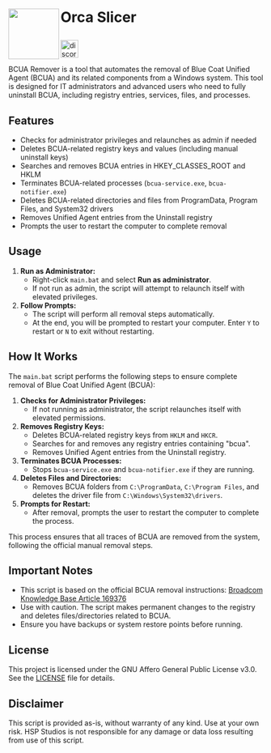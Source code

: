 <h1> <p "font-size:200px;"><img align="left" src="https://github.com/SoftFever/OrcaSlicer/blob/main/resources/images/OrcaSlicer.ico" width="100"> Orca Slicer</p> </h1>

<a href="https://discord.gg/P4VE9UY9gJ"><img src="https://img.shields.io/static/v1?message=Discord&logo=discord&label=&color=7289DA&logoColor=white&labelColor=&style=for-the-badge" height="35" alt="discord logo"/> </a>

BCUA Remover is a tool that automates the removal of Blue Coat Unified Agent (BCUA) and its related components from a Windows system. This tool is designed for IT administrators and advanced users who need to fully uninstall BCUA, including registry entries, services, files, and processes.

## Features
- Checks for administrator privileges and relaunches as admin if needed
- Deletes BCUA-related registry keys and values (including manual uninstall keys)
- Searches and removes BCUA entries in HKEY_CLASSES_ROOT and HKLM
- Terminates BCUA-related processes (`bcua-service.exe`, `bcua-notifier.exe`)
- Deletes BCUA-related directories and files from ProgramData, Program Files, and System32 drivers
- Removes Unified Agent entries from the Uninstall registry
- Prompts the user to restart the computer to complete removal

## Usage
1. **Run as Administrator:**
   - Right-click `main.bat` and select **Run as administrator**.
   - If not run as admin, the script will attempt to relaunch itself with elevated privileges.
2. **Follow Prompts:**
   - The script will perform all removal steps automatically.
   - At the end, you will be prompted to restart your computer. Enter `Y` to restart or `N` to exit without restarting.

## How It Works

The `main.bat` script performs the following steps to ensure complete removal of Blue Coat Unified Agent (BCUA):

1. **Checks for Administrator Privileges:**
   - If not running as administrator, the script relaunches itself with elevated permissions.
2. **Removes Registry Keys:**
   - Deletes BCUA-related registry keys from `HKLM` and `HKCR`.
   - Searches for and removes any registry entries containing "bcua".
   - Removes Unified Agent entries from the Uninstall registry.
3. **Terminates BCUA Processes:**
   - Stops `bcua-service.exe` and `bcua-notifier.exe` if they are running.
4. **Deletes Files and Directories:**
   - Removes BCUA folders from `C:\ProgramData`, `C:\Program Files`, and deletes the driver file from `C:\Windows\System32\drivers`.
5. **Prompts for Restart:**
   - After removal, prompts the user to restart the computer to complete the process.

This process ensures that all traces of BCUA are removed from the system, following the official manual removal steps.

## Important Notes
- This script is based on the official BCUA removal instructions: [Broadcom Knowledge Base Article 169376](https://knowledge.broadcom.com/external/article/169376/manually-uninstall-unified-agent.html)
- Use with caution. The script makes permanent changes to the registry and deletes files/directories related to BCUA.
- Ensure you have backups or system restore points before running.

## License
This project is licensed under the GNU Affero General Public License v3.0. See the [LICENSE](LICENSE) file for details.

## Disclaimer
This script is provided as-is, without warranty of any kind. Use at your own risk. HSP Studios is not responsible for any damage or data loss resulting from use of this script.
